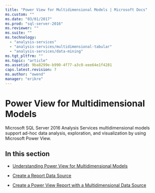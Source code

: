 ```yaml
---
title: "Power View for Multidimensional Models | Microsoft Docs"
ms.custom: ""
ms.date: "03/01/2017"
ms.prod: "sql-server-2016"
ms.reviewer: ""
ms.suite: ""
ms.technology: 
  - "analysis-services"
  - "analysis-services/multidimensional-tabular"
  - "analysis-services/data-mining"
ms.tgt_pltfrm: ""
ms.topic: "article"
ms.assetid: 9ba8299e-b990-4f77-a3c0-eee64e1f4281
caps.latest.revision: 7
ms.author: "owend"
manager: "erikre"
---
```

# Power View for Multidimensional Models
  Microsoft SQL Server 2016 Analysis Services multidimensional models support ad-hoc data analysis, exploration, and visualization by using Microsoft Power View.  
  
## In this section  
  
-   [Understanding Power View for Multidimensional Models](../../analysis-services/multidimensional-models/understanding-power-view-for-multidimensional-models.md)  
  
-   [Create a Report Data Source](../../analysis-services/multidimensional-models/create-a-report-data-source.md)  
  
-   [Create a Power View Report with a Multidimensional Data Source](../../analysis-services/multidimensional-models/create-a-power-view-report-with-a-multidimensional-data-source.md)  
  
  